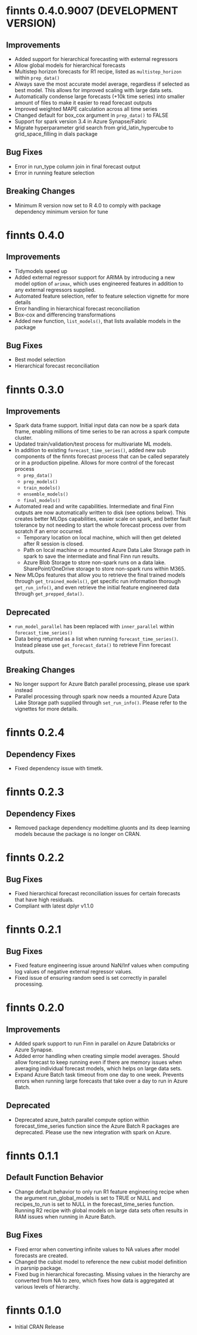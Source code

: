 # finnts 0.4.0.9007 (DEVELOPMENT VERSION)

## Improvements

-   Added support for hierarchical forecasting with external regressors
-   Allow global models for hierarchical forecasts
-   Multistep horizon forecasts for R1 recipe, listed as `multistep_horizon` within `prep_data()` 
-   Always save the most accurate model average, regardless if selected as best model. This allows for improved scaling with large data sets.
-   Automatically condense large forecasts (+10k time series) into smaller amount of files to make it easier to read forecast outputs
-   Improved weighted MAPE calculation across all time series
-   Changed default for box_cox argument in `prep_data()` to FALSE
-   Support for spark version 3.4 in Azure Synapse/Fabric
-   Migrate hyperparameter grid search from grid_latin_hypercube to grid_space_filling in dials package 

## Bug Fixes

-   Error in run_type column join in final forecast output
-   Error in running feature selection

## Breaking Changes

-   Minimum R version now set to R 4.0 to comply with package dependency minimum version for tune

# finnts 0.4.0

## Improvements

-   Tidymodels speed up
-   Added external regressor support for ARIMA by introducing a new model option of `arimax`, which uses engineered features in addition to any external regressors supplied.
-   Automated feature selection, refer to feature selection vignette for more details
-   Error handling in hierarchical forecast reconciliation
-   Box-cox and differencing transformations
-   Added new function, `list_models()`, that lists available models in the package 

## Bug Fixes

-   Best model selection
-   Hierarchical forecast reconciliation

# finnts 0.3.0

## Improvements

-   Spark data frame support. Initial input data can now be a spark data frame, enabling millions of time series to be ran across a spark compute cluster.
-   Updated train/validation/test process for multivariate ML models.
-   In addition to existing `forecast_time_series()`, added new sub components of the finnts forecast process that can be called separately or in a production pipeline. Allows for more control of the forecast process
    -   `prep_data()`
    -   `prep_models()`
    -   `train_models()`
    -   `ensemble_models()`
    -   `final_models()`
-   Automated read and write capabilities. Intermediate and final Finn outputs are now automatically written to disk (see options below). This creates better MLOps capabilities, easier scale on spark, and better fault tolerance by not needing to start the whole forecast process over from scratch if an error occurred.
    -   Temporary location on local machine, which will then get deleted after R session is closed.
    -   Path on local machine or a mounted Azure Data Lake Storage path in spark to save the intermediate and final Finn run results.
    -   Azure Blob Storage to store non-spark runs on a data lake. SharePoint/OneDrive storage to store non-spark runs within M365.
-   New MLOps features that allow you to retrieve the final trained models through `get_trained_models()`, get specific run information thorough `get_run_info()`, and even retrieve the initial feature engineered data through `get_prepped_data()`.

## Deprecated

-   `run_model_parallel` has been replaced with `inner_parallel` within `forecast_time_series()`
-   Data being returned as a list when running `forecast_time_series()`. Instead please use `get_forecast_data()` to retrieve Finn forecast outputs.

## Breaking Changes

-   No longer support for Azure Batch parallel processing, please use spark instead
-   Parallel processing through spark now needs a mounted Azure Data Lake Storage path supplied through `set_run_info()`. Please refer to the vignettes for more details.

# finnts 0.2.4

## Dependency Fixes

-   Fixed dependency issue with timetk. 

# finnts 0.2.3

## Dependency Fixes

-   Removed package dependency modeltime.gluonts and its deep learning models because the package is no longer on CRAN.

# finnts 0.2.2

## Bug Fixes

-   Fixed hierarchical forecast reconciliation issues for certain forecasts that have high residuals. 
-   Compliant with latest dplyr v1.1.0

# finnts 0.2.1

## Bug Fixes

-   Fixed feature engineering issue around NaN/Inf values when computing log values of negative external regressor values.
-   Fixed issue of ensuring random seed is set correctly in parallel processing.

# finnts 0.2.0

## Improvements

-   Added spark support to run Finn in parallel on Azure Databricks or Azure Synapse.
-   Added error handling when creating simple model averages. Should allow forecast to keep running even if there are memory issues when averaging individual forecast models, which helps on large data sets.
-   Expand Azure Batch task timeout from one day to one week. Prevents errors when running large forecasts that take over a day to run in Azure Batch.

## Deprecated

-   Deprecated azure_batch parallel compute option within forecast_time_series function since the Azure Batch R packages are deprecated. Please use the new integration with spark on Azure.

# finnts 0.1.1

## Default Function Behavior

-   Change default behavior to only run R1 feature engineering recipe when the argument run_global_models is set to TRUE or NULL and recipes_to_run is set to NULL in the forecast_time_series function. Running R2 recipe with global models on large data sets often results in RAM issues when running in Azure Batch.

## Bug Fixes

-   Fixed error when converting infinite values to NA values after model forecasts are created.
-   Changed the cubist model to reference the new cubist model definition in parsnip package.
-   Fixed bug in hierarchical forecasting. Missing values in the hierarchy are converted from NA to zero, which fixes how data is aggregated at various levels of hierarchy.

# finnts 0.1.0

-   Initial CRAN Release
